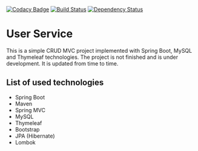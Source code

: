 [![Codacy Badge](https://api.codacy.com/project/badge/Grade/f69d21092a374cc59555baad0a6e662d)](https://www.codacy.com/app/antonchar/User-Service?utm_source=github.com&amp;utm_medium=referral&amp;utm_content=antonchar/User-Service&amp;utm_campaign=Badge_Grade)
[![Build Status](https://travis-ci.org/antonchar/User-Service.svg?branch=master)](https://travis-ci.org/antonchar/User-Service)
[![Dependency Status](https://dependencyci.com/github/antonchar/User-Service/badge)](https://dependencyci.com/github/antonchar/User-Service)

# User Service

This is a simple CRUD MVC project implemented with Spring Boot, MySQL and Thymeleaf technologies. 
The project is not finished and is under development. It is updated from time to time.

## List of used technologies

* Spring Boot
* Maven
* Spring MVC
* MySQL
* Thymeleaf
* Bootstrap
* JPA (Hibernate)
* Lombok
